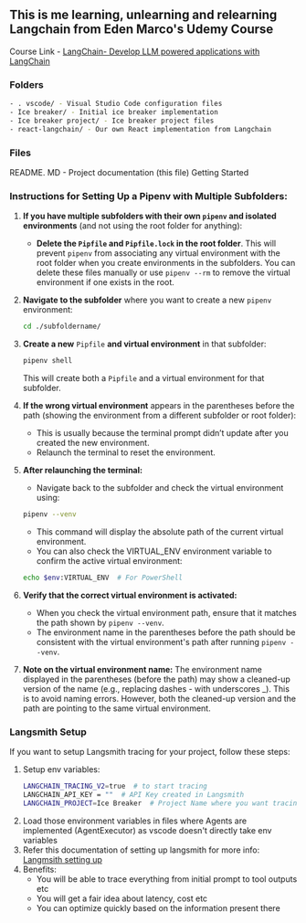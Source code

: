 ## This is me learning, unlearning and relearning Langchain from Eden Marco's Udemy Course

Course Link - [LangChain- Develop LLM powered applications with LangChain](https://www.udemy.com/course/langchain/?couponCode=KEEPLEARNING)

### Folders 
```bash
- . vscode/ - Visual Studio Code configuration files 
- Ice breaker/ - Initial ice breaker implementation 
- Ice breaker project/ - Ice breaker project files 
- react-langchain/ - Our own React implementation from Langchain
```
### Files
README. MD - Project documentation (this file) Getting Started


### Instructions for Setting Up a Pipenv with Multiple Subfolders:

1. **If you have multiple subfolders with their own `pipenv` and isolated environments** (and not using the root folder for anything):
   - **Delete the `Pipfile` and `Pipfile.lock` in the root folder**. This will prevent `pipenv` from associating any virtual environment with the root folder when you create environments in the subfolders. You can delete these files manually or use `pipenv --rm` to remove the virtual environment if one exists in the root.

2. **Navigate to the subfolder** where you want to create a new `pipenv` environment:
   ```bash
   cd ./subfoldername/
   ```
3. **Create a new** `Pipfile` **and virtual environment** in that subfolder:
    ```bash
    pipenv shell
    ```
    This will create both a `Pipfile` and a virtual environment for that subfolder.

4. **If the wrong virtual environment** appears in the parentheses before the path (showing the environment from a different subfolder or root folder):
    - This is usually because the terminal prompt didn’t update after you created the new environment.
    - Relaunch the terminal to reset the environment.

5. **After relaunching the terminal:**

    - Navigate back to the subfolder and check the virtual environment using:

    ```bash
    pipenv --venv
    ```
    - This command will display the absolute path of the current virtual environment.
    - You can also check the VIRTUAL_ENV environment variable to confirm the active virtual environment:

    ```bash
    echo $env:VIRTUAL_ENV  # For PowerShell
    ```
6. **Verify that the correct virtual environment is activated:**
    - When you check the virtual environment path, ensure that it matches the path shown by `pipenv --venv`.
    - The environment name in the parentheses before the path should be consistent with the virtual environment's path after running `pipenv --venv`.

7. **Note on the virtual environment name:**
    The environment name displayed in the parentheses (before the path) may show a cleaned-up version of the name (e.g., replacing dashes - with underscores _). This is to avoid naming errors. However, both the cleaned-up version and the path are pointing to the same virtual environment.



### Langsmith Setup

If you want to setup Langsmith tracing for your project, follow these steps:
1. Setup env variables:
    ```bash
    LANGCHAIN_TRACING_V2=true  # to start tracing
    LANGCHAIN_API_KEY = ""  # API Key created in Langsmith
    LANGCHAIN_PROJECT=Ice Breaker  # Project Name where you want tracing to happen
    ```
2. Load those environment variables in files where Agents are implemented (AgentExecutor) as vscode doesn't directly take env variables
3. Refer this documentation of setting up langsmith for more info: [Langmsith setting up](https://docs.smith.langchain.com/)
4. Benefits: 
    - You will be able to trace everything from initial prompt to tool outputs etc
    - You will get a fair idea about latency, cost etc
    - You can optimize quickly based on the information present there
